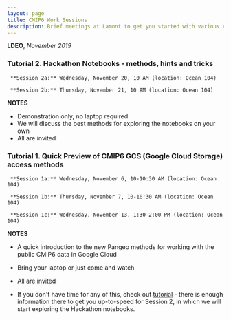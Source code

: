 ```yaml
---
layout: page
title: CMIP6 Work Sessions
description: Brief meetings at Lamont to get you started with various chores
---
```


**LDEO**, *November 2019*

###  Tutorial 2. Hackathon Notebooks - methods, hints and tricks

	 **Session 2a:** Wednesday, November 20, 10 AM (location: Ocean 104)

	 **Session 2b:** Thursday, November 21, 10 AM (location: Ocean 104)


**NOTES**

- Demonstration only, no laptop required 
- We will discuss the best methods for exploring the notebooks on your own
- All are invited

###  Tutorial 1. Quick Preview of CMIP6 GCS (Google Cloud Storage) access methods

	 **Session 1a:** Wednesday, November 6, 10-10:30 AM (location: Ocean 104)

	 **Session 1b:** Thursday, November 7, 10-10:30 AM (location: Ocean 104)

	 **Session 1c:** Wednesday, November 13, 1:30-2:00 PM (location: Ocean 104)

 
**NOTES**

- A quick introduction to the new Pangeo methods for working with the public CMIP6 data in Google Cloud
- Bring your laptop or just come and watch
- All are invited

- If you don't have time for any of this, check out [tutorial](https://naomi-henderson.github.io/pages/tutorial1.html) - there is enough information there to get you up-to-speed for Session 2, in which we will start exploring the Hackathon notebooks.

